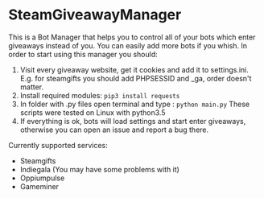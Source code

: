 # SteamGiveawayManager
This is a Bot Manager that helps you to control all of your bots which enter giveaways instead of you. You can easily add more bots if you whish. In order to start using this manager you should:

1. Visit every giveaway website, get it cookies and add it to settings.ini. E.g. for steamgifts you should add PHPSESSID and _ga, order doesn't matter.
2. Install required modules: ``pip3 install requests``
3. In folder with .py files open terminal and type : ``python main.py`` These scripts were tested on Linux with python3.5
3. If everything is ok, bots will load settings and start enter giveaways, otherwise you can open an issue and report a bug there.

Currently supported services:
* Steamgifts
* Indiegala (You may have some problems with it)
* Oppiumpulse
* Gameminer
